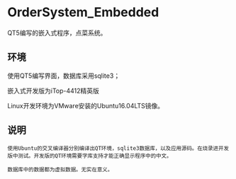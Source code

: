 # OrderSystem_Embedded
QT5编写的嵌入式程序，点菜系统。
## 环境
使用QT5编写界面，数据库采用sqlite3；

嵌入式开发版为iTop-4412精英版

Linux开发环境为VMware安装的Ubuntu16.04LTS镜像。

## 说明

```
使用Ubuntu的交叉编译器分别编译出QT环境，sqlite3数据库，以及应用源码。在烧录进开发版中测试。开发版的QT环境需要字库支持才能正确显示程序中的中文。

数据库中的数据都为虚拟数据。无实在意义。
```
